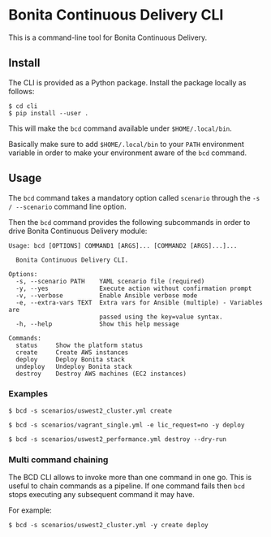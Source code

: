 # Bonita Continuous Delivery CLI

This is a command-line tool for Bonita Continuous Delivery.

## Install

The CLI is provided as a Python package. Install the package locally as follows:

```
$ cd cli
$ pip install --user .
```

This will make the `bcd` command available under `$HOME/.local/bin`.

Basically make sure to add `$HOME/.local/bin` to your `PATH` environment variable in order to make your environment aware of the `bcd` command.


## Usage

The `bcd` command takes a mandatory option called `scenario` through the `-s / --scenario` command line option.

Then the `bcd` command provides the following subcommands in order to drive Bonita Continuous Delivery module:
```
Usage: bcd [OPTIONS] COMMAND1 [ARGS]... [COMMAND2 [ARGS]...]...

  Bonita Continuous Delivery CLI.

Options:
  -s, --scenario PATH    YAML scenario file (required)
  -y, --yes              Execute action without confirmation prompt
  -v, --verbose          Enable Ansible verbose mode
  -e, --extra-vars TEXT  Extra vars for Ansible (multiple) - Variables are
                         passed using the key=value syntax.
  -h, --help             Show this help message

Commands:
  status     Show the platform status
  create     Create AWS instances
  deploy     Deploy Bonita stack
  undeploy   Undeploy Bonita stack
  destroy    Destroy AWS machines (EC2 instances)
```

### Examples

```
$ bcd -s scenarios/uswest2_cluster.yml create

$ bcd -s scenarios/vagrant_single.yml -e lic_request=no -y deploy

$ bcd -s scenarios/uswest2_performance.yml destroy --dry-run
```

### Multi command chaining

The BCD CLI allows to invoke more than one command in one go. This is useful to chain commands as a pipeline. If one command fails then `bcd` stops executing any subsequent command it may have.

For example:
```
$ bcd -s scenarios/uswest2_cluster.yml -y create deploy
```
